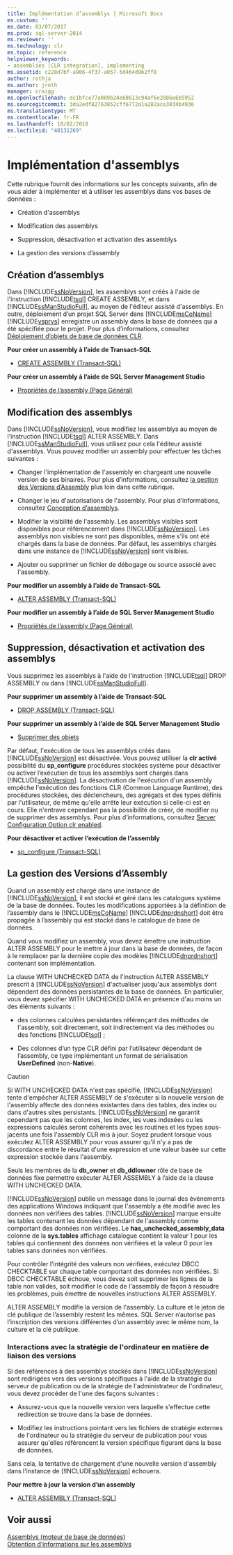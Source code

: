 ```yaml
---
title: Implémentation d’assemblys | Microsoft Docs
ms.custom: ''
ms.date: 03/07/2017
ms.prod: sql-server-2014
ms.reviewer: ''
ms.technology: clr
ms.topic: reference
helpviewer_keywords:
- assemblies [CLR integration], implementing
ms.assetid: c228d7bf-a906-4f37-a057-5d464d962ff8
author: rothja
ms.author: jroth
manager: craigg
ms.openlocfilehash: dc1bfce77a089b24e68613c94af6e2886e6b5952
ms.sourcegitcommit: 3da2edf82763852cff6772a1a282ace3034b4936
ms.translationtype: MT
ms.contentlocale: fr-FR
ms.lasthandoff: 10/02/2018
ms.locfileid: "48131269"
---
```

# <a name="implementing-assemblies"></a>Implémentation d'assemblys
  Cette rubrique fournit des informations sur les concepts suivants, afin de vous aider à implémenter et à utiliser les assemblys dans vos bases de données :  
  
-   Création d'assemblys  
  
-   Modification des assemblys  
  
-   Suppression, désactivation et activation des assemblys  
  
-   La gestion des versions d’assembly  
  
## <a name="creating-assemblies"></a>Création d’assemblys  
 Dans [!INCLUDE[ssNoVersion](../../includes/ssnoversion-md.md)], les assemblys sont créés à l'aide de l'instruction [!INCLUDE[tsql](../../includes/tsql-md.md)] CREATE ASSEMBLY, et dans [!INCLUDE[ssManStudioFull](../../includes/ssmanstudiofull-md.md)], au moyen de l'éditeur assisté d'assemblys. En outre, déploiement d’un projet SQL Server dans [!INCLUDE[msCoName](../../includes/msconame-md.md)] [!INCLUDE[vsprvs](../../includes/vsprvs-md.md)] enregistre un assembly dans la base de données qui a été spécifiée pour le projet. Pour plus d’informations, consultez [Déploiement d’objets de base de données CLR](deploying-clr-database-objects.md).  
  
 **Pour créer un assembly à l’aide de Transact-SQL**  
  
-   [CREATE ASSEMBLY &#40;Transact-SQL&#41;](/sql/t-sql/statements/create-assembly-transact-sql)  
  
 **Pour créer un assembly à l’aide de SQL Server Management Studio**  
  
-   [Propriétés de l’assembly &#40;Page Général&#41;](assemblies-properties.md)  
  
## <a name="modifying-assemblies"></a>Modification des assemblys  
 Dans [!INCLUDE[ssNoVersion](../../includes/ssnoversion-md.md)], vous modifiez les assemblys au moyen de l'instruction [!INCLUDE[tsql](../../includes/tsql-md.md)] ALTER ASSEMBLY. Dans [!INCLUDE[ssManStudioFull](../../includes/ssmanstudiofull-md.md)], vous utilisez pour cela l'éditeur assisté d'assemblys. Vous pouvez modifier un assembly pour effectuer les tâches suivantes :  
  
-   Changer l'implémentation de l'assembly en chargeant une nouvelle version de ses binaires. Pour plus d’informations, consultez [la gestion des Versions d’Assembly](#_managing) plus loin dans cette rubrique.  
  
-   Changer le jeu d'autorisations de l'assembly. Pour plus d’informations, consultez [Conception d’assemblys](../../relational-databases/clr-integration/assemblies-designing.md).  
  
-   Modifier la visibilité de l'assembly. Les assemblys visibles sont disponibles pour référencement dans [!INCLUDE[ssNoVersion](../../includes/ssnoversion-md.md)]. Les assemblys non visibles ne sont pas disponibles, même s'ils ont été chargés dans la base de données. Par défaut, les assemblys chargés dans une instance de [!INCLUDE[ssNoVersion](../../includes/ssnoversion-md.md)] sont visibles.  
  
-   Ajouter ou supprimer un fichier de débogage ou source associé avec l'assembly.  
  
 **Pour modifier un assembly à l’aide de Transact-SQL**  
  
-   [ALTER ASSEMBLY &#40;Transact-SQL&#41;](/sql/t-sql/statements/alter-assembly-transact-sql)  
  
 **Pour modifier un assembly à l’aide de SQL Server Management Studio**  
  
-   [Propriétés de l’assembly &#40;Page Général&#41;](assemblies-properties.md)  
  
## <a name="dropping-disabling-and-enabling-assemblies"></a>Suppression, désactivation et activation des assemblys  
 Vous supprimez les assemblys à l'aide de l'instruction [!INCLUDE[tsql](../../includes/tsql-md.md)] DROP ASSEMBLY ou dans [!INCLUDE[ssManStudioFull](../../includes/ssmanstudiofull-md.md)].  
  
 **Pour supprimer un assembly à l’aide de Transact-SQL**  
  
-   [DROP ASSEMBLY &#40;Transact-SQL&#41;](/sql/t-sql/statements/drop-assembly-transact-sql)  
  
 **Pour supprimer un assembly à l’aide de SQL Server Management Studio**  
  
-   [Supprimer des objets](../../ssms/object/delete-objects.md)  
  
 Par défaut, l'exécution de tous les assemblys créés dans [!INCLUDE[ssNoVersion](../../includes/ssnoversion-md.md)] est désactivée. Vous pouvez utiliser la **clr activé** possibilité du **sp_configure** procédures stockées système pour désactiver ou activer l’exécution de tous les assemblys sont chargés dans [!INCLUDE[ssNoVersion](../../includes/ssnoversion-md.md)]. La désactivation de l'exécution d'un assembly empêche l'exécution des fonctions CLR (Common Language Runtime), des procédures stockées, des déclencheurs, des agrégats et des types définis par l'utilisateur, de même qu'elle arrête leur exécution si celle-ci est en cours. Elle n'entrave cependant pas la possibilité de créer, de modifier ou de supprimer des assemblys. Pour plus d’informations, consultez [Server Configuration Option clr enabled](../../database-engine/configure-windows/clr-enabled-server-configuration-option.md).  
  
 **Pour désactiver et activer l’exécution de l’assembly**  
  
-   [sp_configure &#40;Transact-SQL&#41;](/sql/relational-databases/system-stored-procedures/sp-configure-transact-sql)  
  
##  <a name="_managing"></a> La gestion des Versions d’Assembly  
 Quand un assembly est chargé dans une instance de [!INCLUDE[ssNoVersion](../../includes/ssnoversion-md.md)], il est stocké et géré dans les catalogues système de la base de données. Toutes les modifications apportées à la définition de l’assembly dans le [!INCLUDE[msCoName](../../includes/msconame-md.md)] [!INCLUDE[dnprdnshort](../../includes/dnprdnshort-md.md)] doit être propagée à l’assembly qui est stocké dans le catalogue de base de données.  
  
 Quand vous modifiez un assembly, vous devez émettre une instruction ALTER ASSEMBLY pour le mettre à jour dans la base de données, de façon à le remplacer par la dernière copie des modèles [!INCLUDE[dnprdnshort](../../includes/dnprdnshort-md.md)] contenant son implémentation.  
  
 La clause WITH UNCHECKED DATA de l'instruction ALTER ASSEMBLY prescrit à [!INCLUDE[ssNoVersion](../../includes/ssnoversion-md.md)] d'actualiser jusqu'aux assemblys dont dépendent des données persistantes de la base de données. En particulier, vous devez spécifier WITH UNCHECKED DATA en présence d'au moins un des éléments suivants :  
  
-   des colonnes calculées persistantes référençant des méthodes de l'assembly, soit directement, soit indirectement via des méthodes ou des fonctions [!INCLUDE[tsql](../../includes/tsql-md.md)] ;  
  
-   Des colonnes d’un type CLR défini par l’utilisateur dépendant de l’assembly, ce type implémentant un format de sérialisation **UserDefined** (non-**Native**).  
  
> [!CAUTION]  
>  Si WITH UNCHECKED DATA n'est pas spécifié, [!INCLUDE[ssNoVersion](../../includes/ssnoversion-md.md)] tente d'empêcher ALTER ASSEMBLY de s'exécuter si la nouvelle version de l'assembly affecte des données existantes dans des tables, des index ou dans d'autres sites persistants. [!INCLUDE[ssNoVersion](../../includes/ssnoversion-md.md)] ne garantit cependant pas que les colonnes, les index, les vues indexées ou les expressions calculés seront cohérents avec les routines et les types sous-jacents une fois l'assembly CLR mis à jour. Soyez prudent lorsque vous exécutez ALTER ASSEMBLY pour vous assurer qu'il n'y a pas de discordance entre le résultat d'une expression et une valeur basée sur cette expression stockée dans l'assembly.  
  
 Seuls les membres de la **db_owner** et **db_ddlowner** rôle de base de données fixe permettre exécuter ALTER ASSEMBLY à l’aide de la clause WITH UNCHECKED DATA.  
  
 [!INCLUDE[ssNoVersion](../../includes/ssnoversion-md.md)] publie un message dans le journal des événements des applications Windows indiquant que l'assembly a été modifié avec les données non vérifiées des tables. [!INCLUDE[ssNoVersion](../../includes/ssnoversion-md.md)] marque ensuite les tables contenant les données dépendant de l'assembly comme comportant des données non vérifiées. Le **has_unchecked_assembly_data** colonne de la **sys.tables** affichage catalogue contient la valeur 1 pour les tables qui contiennent des données non vérifiées et la valeur 0 pour les tables sans données non vérifiées.  
  
 Pour contrôler l'intégrité des valeurs non vérifiées, exécutez DBCC CHECKTABLE sur chaque table comportant des données non vérifiées. Si DBCC CHECKTABLE échoue, vous devez soit supprimer les lignes de la table non valides, soit modifier le code de l'assembly de façon à résoudre les problèmes, puis émettre de nouvelles instructions ALTER ASSEMBLY.  
  
 ALTER ASSEMBLY modifie la version de l'assembly. La culture et le jeton de clé publique de l’assembly restent les mêmes. SQL Server n’autorise pas l’inscription des versions différentes d’un assembly avec le même nom, la culture et la clé publique.  
  
### <a name="interactions-with-computer-wide-policy-for-version-binding"></a>Interactions avec la stratégie de l'ordinateur en matière de liaison des versions  
 Si des références à des assemblys stockés dans [!INCLUDE[ssNoVersion](../../includes/ssnoversion-md.md)] sont redirigées vers des versions spécifiques à l'aide de la stratégie du serveur de publication ou de la stratégie de l'administrateur de l'ordinateur, vous devez procéder de l'une des façons suivantes :  
  
-   Assurez-vous que la nouvelle version vers laquelle s'effectue cette redirection se trouve dans la base de données.  
  
-   Modifiez les instructions pointant vers les fichiers de stratégie externes de l'ordinateur ou la stratégie du serveur de publication pour vous assurer qu'elles référencent la version spécifique figurant dans la base de données.  
  
 Sans cela, la tentative de chargement d'une nouvelle version d'assembly dans l'instance de [!INCLUDE[ssNoVersion](../../includes/ssnoversion-md.md)] échouera.  
  
 **Pour mettre à jour la version d’un assembly**  
  
-   [ALTER ASSEMBLY &#40;Transact-SQL&#41;](/sql/t-sql/statements/alter-assembly-transact-sql)  
  
## <a name="see-also"></a>Voir aussi  
 [Assemblys &#40;moteur de base de données&#41;](../../relational-databases/clr-integration/assemblies-database-engine.md)   
 [Obtention d’informations sur les assemblys](../../relational-databases/clr-integration/assemblies-getting-information.md)  
  
  

